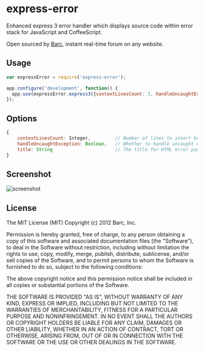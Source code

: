 # express-error

Enhanced express 3 error handler which displays source code within error stack for
JavaScript and CoffeeScript.

Open sourced by [Barc](http://barc.com), instant real-time forum on any website.

## Usage

```javascript
var expressError = require('express-error');

app.configure('development', function() {
  app.use(expressError.express3({contextLinesCount: 3, handleUncaughtException: true}));
});
```

## Options

```javascript
{
    contextLinesCount: Integer,         // Number of lines to insert before and after the error line.
    handleUncaughtException: Boolean,   // Whether to handle uncaught exception.
    title: String                       // The title for HTML error page
}
```

## Screenshot

![screenshot](https://github.com/barc/express-error/raw/master/img/stack.png)

## License

The MIT License (MIT) Copyright (c) 2012 Barc, Inc.

Permission is hereby granted, free of charge, to any person obtaining a copy of this software and associated documentation files (the "Software"), to deal in the Software without restriction, including without limitation the rights to use, copy, modify, merge, publish, distribute, sublicense, and/or sell copies of the Software, and to permit persons to whom the Software is furnished to do so, subject to the following conditions:

The above copyright notice and this permission notice shall be included in all copies or substantial portions of the Software.

THE SOFTWARE IS PROVIDED "AS IS", WITHOUT WARRANTY OF ANY KIND, EXPRESS OR IMPLIED, INCLUDING BUT NOT LIMITED TO THE WARRANTIES OF MERCHANTABILITY, FITNESS FOR A PARTICULAR PURPOSE AND NONINFRINGEMENT. IN NO EVENT SHALL THE AUTHORS OR COPYRIGHT HOLDERS BE LIABLE FOR ANY CLAIM, DAMAGES OR OTHER LIABILITY, WHETHER IN AN ACTION OF CONTRACT, TORT OR OTHERWISE, ARISING FROM, OUT OF OR IN CONNECTION WITH THE SOFTWARE OR THE USE OR OTHER DEALINGS IN THE SOFTWARE.


